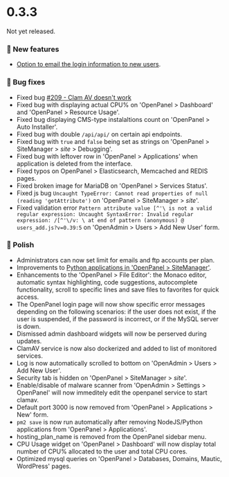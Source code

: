 # 0.3.3

Not yet released.

### 🚀 New features
- [Option to email the login information to new users](https://i.postimg.cc/kq7r4WB9/2024-10-17-13-56.png).

### 🐛 Bug fixes
- Fixed bug [#209 - Clam AV doesn't work](https://github.com/stefanpejcic/OpenPanel/issues/209)
- Fixed bug with displaying actual CPU% on 'OpenPanel > Dashboard' and 'OpenPanel > Resource Usage'.
- Fixed bug displaying CMS-type instalaltions count on 'OpenPanel > Auto Installer'.
- Fixed bug with double `/api/api/` on certain api endpoints.
- Fixed bug with `true` and `false` being set as strings on 'OpenPanel > SiteManager > *site* > Debugging'.
- Fixed bug with leftover row in 'OpenPanel > Applications' when application is deleted from the interface.
- Fixed typos on OpenPanel > Elasticsearch, Memcached and REDIS pages.
- Fixed broken image for MariaDB on 'OpenPanel > Services Status'.
- Fixed js bug `Uncaught TypeError: Cannot read properties of null (reading 'getAttribute')` on 'OpenPanel > SiteManager > *site*'.
- Fixed validation error `Pattern attribute value [^'\ is not a valid regular expression: Uncaught SyntaxError: Invalid regular expression: /[^'\/v: \ at end of pattern
(anonymous) @ users_add.js?v=0.39:5` on 'OpenAdmin > Users > Add New User' form.

### 💅 Polish
- Administrators can now set limit for emails and ftp accounts per plan.
- Improvements to [Python applications in 'OpenPanel > SiteManager'](https://i.postimg.cc/NQXLSddB/2024-10-18-17-22.png).
- Enhancements to the 'OpenPanel > File Editor': the Monaco editor, automatic syntax highlighting, code suggestions, autocomplete functionality, scroll to specific lines and save files to favorites for quick access.
- The OpenPanel login page will now show specific error messages depending on the following scenarios: if the user does not exist, if the user is suspended, if the password is incorrect, or if the MySQL server is down.
- Dismissed admin dashboard widgets will now be perserved during updates.
- ClamAV service is now also dockerized and added to list of monitored services.
- Log is now automatically scrolled to bottom on 'OpenAdmin > Users > Add New User'.
- Security tab is hidden on 'OpenPanel > SiteManager > *site*'.
- Enable/disable of malware scanner from 'OpenAdmin > Settings > OpenPanel' will now immeditely edit the openpanel service to start clamav.
- Default port 3000 is now removed from 'OpenPanel > Applications > New' form.
- `pm2 save` is now run automatically after removing NodeJS/Python applications from 'OpenPanel > Applications'.
- hosting_plan_name is removed from the OpenPanel sidebar menu.
- CPU Usage widget on 'OpenPanel > Dashboard' will now display total number of CPU% allocated to the user and total CPU cores.
- Optimized mysql queries on 'OpenPanel > Databases, Domains, Mautic, WordPress' pages.
